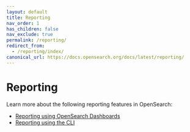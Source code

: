 ```yaml
---
layout: default
title: Reporting
nav_order: 1
has_children: false
nav_exclude: true
permalink: /reporting/
redirect_from:
  - /reporting/index/
canonical_url: https://docs.opensearch.org/docs/latest/reporting/
---
```


# Reporting

Learn more about the following reporting features in OpenSearch:

- [Reporting using OpenSearch Dashboards]({{site.url}}{{site.baseurl}}/reporting/report-dashboard-index/) 
- [Reporting using the CLI]({{site.url}}{{site.baseurl}}/reporting/rep-cli-index/)
